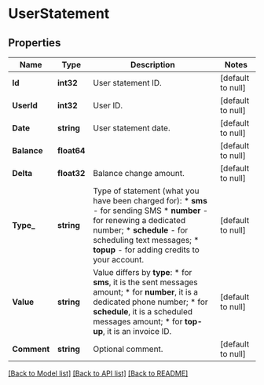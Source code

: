 # UserStatement

## Properties
Name | Type | Description | Notes
------------ | ------------- | ------------- | -------------
**Id** | **int32** | User statement ID. | [default to null]
**UserId** | **int32** | User ID. | [default to null]
**Date** | **string** | User statement date. | [default to null]
**Balance** | **float64** |  | [default to null]
**Delta** | **float32** | Balance change amount. | [default to null]
**Type_** | **string** | Type of statement (what you have been charged for): *   **sms** - for sending SMS *   **number** - for renewing a dedicated number; *   **schedule** - for scheduling text messages; *   **topup** - for adding credits to your account.  | [default to null]
**Value** | **string** | Value differs by **type**: *   for **sms**, it is the sent messages amount; *   for **number**, it is a dedicated phone number; *   for **schedule**, it is a scheduled messages amount; *   for **top-up**, it is an invoice ID.  | [default to null]
**Comment** | **string** | Optional comment. | [default to null]

[[Back to Model list]](../README.md#documentation-for-models) [[Back to API list]](../README.md#documentation-for-api-endpoints) [[Back to README]](../README.md)


